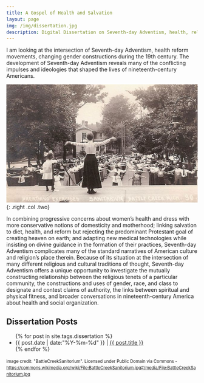 ```yaml
---
title: A Gospel of Health and Salvation
layout: page
img: /img/dissertation.jpg
description: Digital Dissertation on Seventh-day Adventism, health, religion, and gender in American culture.
---
```

I am looking at the intersection of Seventh-day Adventism, health reform movements, changing gender constructions during the 19th century. The development of Seventh-day Adventism reveals many of the conflicting impulses and ideologies that shaped the lives of nineteenth-century Americans. 

![Woman leading rows of guests in exercises outside of the Battle Creek Sanitarium](/img/dissertation.jpg){: .right .col .two}

In combining progressive concerns about women’s health and dress with more conservative notions of domesticity and motherhood; linking salvation to diet, health, and reform but rejecting the predominant Protestant goal of creating heaven on earth; and adapting new medical technologies while insisting on divine guidance in the formation of their practices, Seventh-day Adventism complicates many of the standard narratives of American culture and religion’s place therein. Because of its situation at the intersection of many different religious and cultural traditions of thought, Seventh-day Adventism offers a unique opportunity to investigate the mutually constructing relationship between the religious tenets of a particular community, the constructions and uses of gender, race, and class to designate and contest claims of authority, the links between spiritual and physical fitness, and broader conversations in nineteenth-century America about health and social organization.

## Dissertation Posts

<ul class="posts">
{% for post in site.tags.dissertation %}
  <div class="post_info">
    <li>
         <span>{{ post.date | date:"%Y-%m-%d" }}</span> | <a href="{{ post.url }}">{{ post.title }}</a>
    </li>
    </div>
  {% endfor %}
</ul>


<span style="font-size:.8em">image credit: "BattleCreekSanitorium". Licensed under Public Domain via Commons - 
<a href="https://commons.wikimedia.org/wiki/File:BattleCreekSanitorium.jpg#/media/File:BattleCreekSanitorium.jpg">https://commons.wikimedia.org/wiki/File:BattleCreekSanitorium.jpg#/media/File:BattleCreekSanitorium.jpg</a></span>



